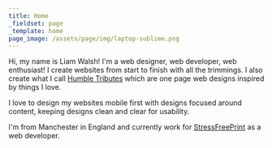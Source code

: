 ```yaml
---
title: Home
_fieldset: page
_template: home
page_image: /assets/page/img/laptop-sublime.png
---
```

<p>
	        Hi, my name is Liam Walsh! I'm a web designer, web developer, web enthusiast! I create websites from start to finish with all the trimmings. I also create what I call <a href="/humble-tributes">Humble Tributes</a> which are one page web designs inspired by things I love.
</p>
<p>
	        I love to design my websites mobile first with designs focused around content, keeping designs clean and clear for usability.
</p>
<p>
	        I'm from Manchester in England and currently work for <a href="http://www.stressfreeprint.co.uk/">StressFreePrint</a> as a web developer.
</p>